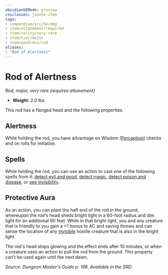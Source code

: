 ```yaml
---
obsidianUIMode: preview
cssclasses: json5e-item
tags:
- compendium/src/5e/dmg
- item/attunement/required
- item/rarity/very-rare
- item/tier/major
- item/wondrous/rod
aliases: 
- "Rod of Alertness"
---
```

# Rod of Alertness
*Rod, major, very rare (requires attunement)*  

- **Weight**: 2.0 lbs.

This rod has a flanged head and the following properties.

## Alertness

While holding the rod, you have advantage on Wisdom ([Perception](2-Mechanics/CLI/rules/skills.md#Perception)) checks and on rolls for initiative.

## Spells

While holding the rod, you can use an action to cast one of the following spells from it: [detect evil and good](2-Mechanics/CLI/spells/detect-evil-and-good.md), [detect magic](2-Mechanics/CLI/spells/detect-magic.md), [detect poison and disease](2-Mechanics/CLI/spells/detect-poison-and-disease.md), or [see invisibility](2-Mechanics/CLI/spells/see-invisibility.md).

## Protective Aura

As an action, you can plant the haft end of the rod in the ground, whereupon the rod's head sheds bright light in a 60-foot radius and dim light for an additional 60 feet. While in that bright light, you and any creature that is friendly to you gain a +1 bonus to AC and saving throws and can sense the location of any [invisible](2-Mechanics/CLI/rules/conditions.md#Invisible) hostile creature that is also in the bright light.

The rod's head stops glowing and the effect ends after 10 minutes, or when a creature uses an action to pull the rod from the ground. This property can't be used again until the next dawn.

*Source: Dungeon Master's Guide p. 196. Available in the <span title='Systems Reference Document (5.1)'>SRD</span>*